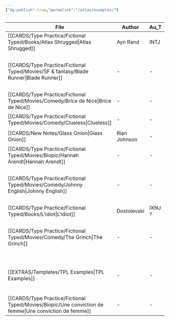 ```yaml
---
{"dg-publish":true,"permalink":"/atlas/examples/"}
---
```



| File                                                                                                      | Author       | Au_T   | Ch_T           | Theme                                 | Cat           | Me_Cat                          |
| --------------------------------------------------------------------------------------------------------- | ------------ | ------ | -------------- | ------------------------------------- | ------------- | ------------------------------- |
| [[CARDS/Type Practice/Fictional Typed/Books/Atlas Shrugged\|Atlas Shrugged]]                           | Ayn Rand     | INTJ   | ENTP, ENTJ     | \-                                    | fiction       | read 🔠                         |
| [[CARDS/Type Practice/Fictional Typed/Movies/SF & fantasy/Blade Runner\|Blade Runner]]                 | \-           | \-     | ISTP           | \-                                    | fiction / irl | watch 🎞️ / read 🔠 / listen 🎧 |
| [[CARDS/Type Practice/Fictional Typed/Movies/Comedy/Brice de Nice\|Brice de Nice]]                     | \-           | \-     | ESFP, ISFJ     | idle, fake, appearances               | fiction       | watch 🎞️                       |
| [[CARDS/Type Practice/Fictional Typed/Movies/Comedy/Clueless\|Clueless]]                               | \-           | \-     | ESFP, Crusader | \-                                    | irl           | watch 🎞️                       |
| [[CARDS/New Notes/Glass Onion\|Glass Onion]]                                                           | Rian Johnson | \-     | \-             | complexity, transparency              | fiction       | watch 🎞️                       |
| [[CARDS/Type Practice/Fictional Typed/Movies/Biopic/Hannah Arendt\|Hannah Arendt]]                     | \-           | \-     | INTJ           | evil, genocide, Ti                    | fiction       | watch 🎞️                       |
| [[CARDS/Type Practice/Fictional Typed/Movies/Comedy/Johnny English\|Johnny English]]                   | \-           | \-     | INTJ, ISFJ     | \-                                    | fiction / irl | watch 🎞️ / read 🔠 / listen 🎧 |
| [[CARDS/Type Practice/Fictional Typed/Books/L'idiot\|L'idiot]]                                         | Dostoïevski  | IXNJ ? | \-             | \-                                    | fiction       | read 🔠                         |
| [[CARDS/Type Practice/Fictional Typed/Movies/Comedy/The Grinch\|The Grinch]]                           | \-           | \-     | ENTP           | UD/UF, Envy, Malevolence, Desacration | fiction / irl | watch 🎞️ / read 🔠 / listen 🎧 |
| [[EXTRAS/Templates/TPL Examples\|TPL Examples]]                                                        | \-           | \-     | \-             | \-                                    | fiction / irl | watch 🎞️ / read 🔠 / listen 🎧 |
| [[CARDS/Type Practice/Fictional Typed/Movies/Biopic/Une conviction de femme\|Une conviction de femme]] | \-           | \-     | \-             | \-                                    | fiction       | watch 🎞️                       |


